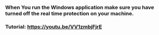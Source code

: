 ### When You run the Windows application make sure you have turned off the real time protection on your machine.
### Tutorial: https://youtu.be/VV1zmbjFjrE